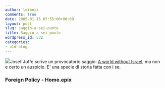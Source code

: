 ```yaml
---
author: leibniz
comments: true
date: 2005-01-15 05:55:00+00:00
layout: post
slug: saggio-a-sei-punte
title: Saggio a sei punte
wordpress_id: 532
categories:
- old-blog
---
```


![](http://home.epix.net/%7Ewoolse/flags/israel.gif)Josef Joffe scrive un provocatorio saggio: [A world without Israel](http://www.foreignpolicy.com/story/files/story2737.php?PHPSESSID=25e605b324a36259f66dd2e203d50893), ma non e certo un auspicio. E' una specie di storia fatta con i se. 




### Foreign Policy - Home.epix
